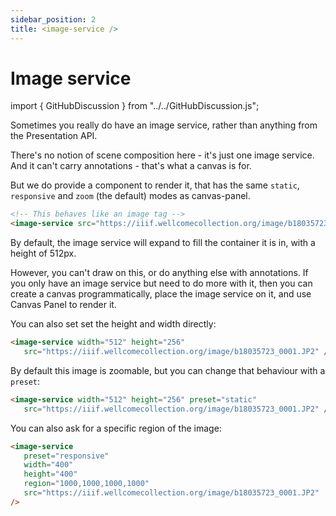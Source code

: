 ```yaml
---
sidebar_position: 2
title: <image-service />
---
```


# Image service

import { GitHubDiscussion } from "../../GitHubDiscussion.js";


Sometimes you really do have an image service, rather than anything from the Presentation API.

There's no notion of scene composition here - it's just one image service. And it can't carry annotations - that's what a canvas is for.

But we do provide a component to render it, that has the same `static`, `responsive` and `zoom` (the default) modes as canvas-panel.

```html
<!-- This behaves like an image tag -->
<image-service src="https://iiif.wellcomecollection.org/image/b18035723_0001.JP2" />
```

<image-service src="https://iiif.wellcomecollection.org/image/b18035723_0001.JP2" />

By default, the image service will expand to fill the container it is in, with a height of 512px.

However, you can't draw on this, or do anything else with annotations. If you only have an image service but need to do more with it, then you can create a canvas programmatically, place the image service on it, and use Canvas Panel to render it.

You can also set set the height and width directly:

```html
<image-service width="512" height="256" 
   src="https://iiif.wellcomecollection.org/image/b18035723_0001.JP2" />
```

<image-service width="512" height="256" src="https://iiif.wellcomecollection.org/image/b18035723_0001.JP2" />


By default this image is zoomable, but you can change that behaviour with a `preset`:

```html
<image-service width="512" height="256" preset="static"
   src="https://iiif.wellcomecollection.org/image/b18035723_0001.JP2" />
```

<image-service width="512" height="256" preset="static" src="https://iiif.wellcomecollection.org/image/b18035723_0001.JP2" />


You can also ask for a specific region of the image:

```html
<image-service
   preset="responsive"
   width="400"
   height="400"
   region="1000,1000,1000,1000"
   src="https://iiif.wellcomecollection.org/image/b18035723_0001.JP2"
/>
```

<image-service
   preset="responsive"
   width="400"
   height="400"
   region="1000,1000,1000,1000"
   src="https://iiif.wellcomecollection.org/image/b18035723_0001.JP2"
/>